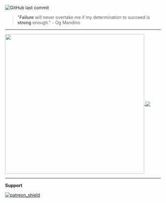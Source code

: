 
![GitHub last commit][Lastcommit]
 
> "**Failure** will never overtake me if my determination to succeed is **strong** enough."          - Og Mandino

****

<a href="https://github.com/anuraghazra/github-readme-stats">
  <img align="center" src="https://github-readme-stats.vercel.app/api/?username=sirmegamu&include_all_commits=true" width="450"/>
</a>
<a href="https://github.com/anuraghazra/github-readme-stats">
  <img align="center" src="https://github-readme-stats.vercel.app/api/top-langs/?username=sirmegamu&layout=compact&hide=html,xslt" />
</a>

****

**Support**

[![patreon_shield]][patreon]

[Lastcommit]:https://img.shields.io/github/last-commit/SirMegaMU/SirMegaMU?label=%E6%9C%80%E5%90%8E%E4%BF%AE%E6%94%B9&logo=Github
[patreon_shield]:https://img.shields.io/badge/Patreon-MegaMU-orange?logo=patreon
[patreon]:https://www.patreon.com/megamu
